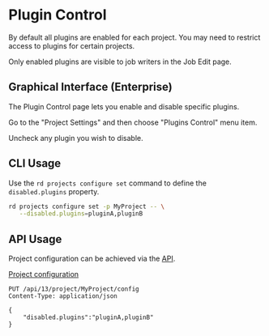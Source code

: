 # Plugin Control

By default all plugins are enabled for each project.
You may need to restrict access to plugins for certain projects.

Only enabled plugins are visible to job writers in the Job Edit page.

## Graphical Interface (Enterprise)

The Plugin Control page lets you enable and disable specific plugins.

Go to the "Project Settings" and then choose "Plugins Control" menu item.

Uncheck any plugin you wish to disable.

## CLI Usage

Use the `rd projects configure set` command to define the `disabled.plugins` property.

```bash
rd projects configure set -p MyProject -- \
   --disabled.plugins=pluginA,pluginB
```

## API Usage

Project configuration can be achieved via the [API](/api/rundeck-api.md).

[Project configuration](/api/rundeck-api.md#project-configuration)

    PUT /api/13/project/MyProject/config
    Content-Type: application/json

    {
        "disabled.plugins":"pluginA,pluginB"
    }
